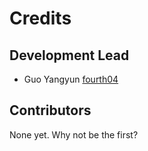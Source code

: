 # Credits

## Development Lead

- Guo Yangyun [fourth04](https://github.com/fourth04)

## Contributors

None yet. Why not be the first?